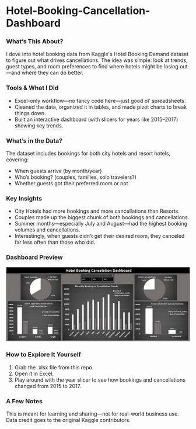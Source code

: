 # Hotel-Booking-Cancellation-Dashboard

<h3>What’s This About?</h3>
<p>I dove into hotel booking data from Kaggle's Hotel Booking Demand dataset to figure out what drives cancellations. The idea was simple: look at trends, guest types, and room preferences to find where hotels might be losing out—and where they can do better.</p>

<h3>Tools & What I Did</h3>
<ul>
  <li>Excel-only workflow—no fancy code here—just good ol’ spreadsheets.</li>
  <li>Cleaned the data, organized it in tables, and made pivot charts to break things down.</li>
  <li>Built an interactive dashboard (with slicers for years like 2015–2017) showing key trends.</li>
</ul>

<h3>What’s in the Data?</h3>
<p>The dataset includes bookings for both city hotels and resort hotels, covering:</p>
<ul>
  <li>When guests arrive (by month/year)</li>
  <li>Who’s booking? (couples, families, solo travelers?)</li>
  <li>Whether guests got their preferred room or not</li>
</ul>

<h3>Key Insights</h3>
<ul>
  <li>City Hotels had more bookings and more cancellations than Resorts.</li>
  <li>Couples made up the biggest chunk of both bookings and cancellations.</li>
  <li>Summer months—especially July and August—had the highest booking volumes and cancellations.</li>
  <li>Interestingly, when guests didn’t get their desired room, they canceled far less often than those who did.</li>
</ul>

<h3>Dashboard Preview</h3>

![Dashboard](https://github.com/Huzaifa0007/Hotel-Booking-Cancellation-Excel-Project/blob/main/Snapshot-Hotel-Cancellation-Excel-Project.JPG?raw=true)

<h3>How to Explore It Yourself</h3>
<ol>
  <li>Grab the .xlsx file from this repo.</li>
  <li>Open it in Excel.</li>
  <li>Play around with the year slicer to see how bookings and cancellations changed from 2015 to 2017.</li>
</ol>

<h3>A Few Notes</h3>
<p>This is meant for learning and sharing—not for real-world business use. Data credit goes to the original Kaggle contributors.</p>
